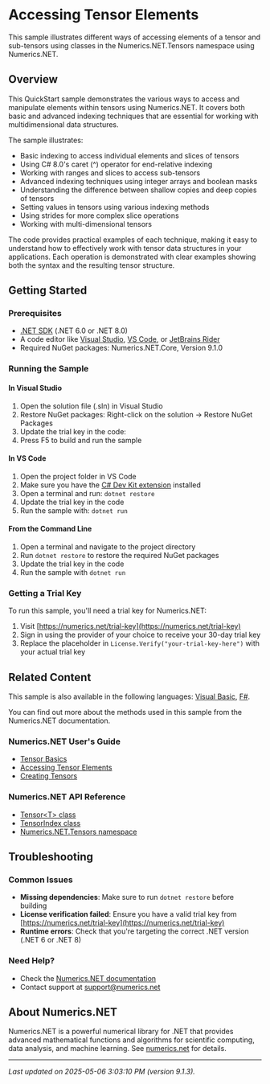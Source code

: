 # Accessing Tensor Elements

This sample illustrates different ways of accessing elements of a tensor and sub-tensors using classes in the Numerics.NET.Tensors namespace using Numerics.NET.

## Overview

This QuickStart sample demonstrates the various ways to access and manipulate elements within tensors using 
Numerics.NET. It covers both basic and advanced indexing techniques that are essential for working with 
multidimensional data structures.

The sample illustrates:
- Basic indexing to access individual elements and slices of tensors
- Using C# 8.0's caret (^) operator for end-relative indexing
- Working with ranges and slices to access sub-tensors
- Advanced indexing techniques using integer arrays and boolean masks
- Understanding the difference between shallow copies and deep copies of tensors
- Setting values in tensors using various indexing methods
- Using strides for more complex slice operations
- Working with multi-dimensional tensors

The code provides practical examples of each technique, making it easy to understand how to effectively 
work with tensor data structures in your applications. Each operation is demonstrated with clear examples 
showing both the syntax and the resulting tensor structure.


## Getting Started

### Prerequisites

- [.NET SDK](https://dotnet.microsoft.com/download) (.NET 6.0 or .NET 8.0)
- A code editor like [Visual Studio](https://visualstudio.microsoft.com/), [VS Code](https://code.visualstudio.com/), or [JetBrains Rider](https://www.jetbrains.com/rider/)
- Required NuGet packages: Numerics.NET.Core, Version 9.1.0

### Running the Sample

#### In Visual Studio
1. Open the solution file (.sln) in Visual Studio
2. Restore NuGet packages: Right-click on the solution → Restore NuGet Packages
3. Update the trial key in the code:
4. Press F5 to build and run the sample

#### In VS Code

1. Open the project folder in VS Code
2. Make sure you have the [C# Dev Kit extension](https://marketplace.visualstudio.com/items?itemName=ms-dotnettools.csdevkit) installed
3. Open a terminal and run: `dotnet restore`
4. Update the trial key in the code 
5. Run the sample with: `dotnet run`

#### From the Command Line

1. Open a terminal and navigate to the project directory
2. Run `dotnet restore` to restore the required NuGet packages
3. Update the trial key in the code
4. Run the sample with `dotnet run`

### Getting a Trial Key

To run this sample, you'll need a trial key for Numerics.NET:

1. Visit [https://numerics.net/trial-key](https://numerics.net/trial-key)
2. Sign in using the provider of your choice to receive your 30-day trial key
3. Replace the placeholder in `License.Verify("your-trial-key-here")` with your actual trial key

## Related Content

This sample is also available in the following languages: 
[Visual Basic](https://github.com/NumericsDotNet/quickstart-visualbasic/tree/net6.0/linear-algebra/tensors/accessing-tensor-elements), [F#](https://github.com/NumericsDotNet/quickstart-fsharp/tree/net6.0/linear-algebra/tensors/accessing-tensor-elements).

You can find out more about the methods used in this sample from the Numerics.NET documentation.

### Numerics.NET User's Guide

- [Tensor Basics](https://numerics.net/documentation/latest/vector-and-matrix/tensors/tensor-basics)
- [Accessing Tensor Elements](https://numerics.net/documentation/latest/vector-and-matrix/tensors/accessing-tensor-elements)
- [Creating Tensors](https://numerics.net/documentation/latest/vector-and-matrix/tensors/creating-tensors)

### Numerics.NET API Reference

- [Tensor&lt;T&gt; class](https://numerics.net/documentation/latest/reference/numerics.net.tensors.tensor-1)
- [TensorIndex class](https://numerics.net/documentation/latest/reference/numerics.net.tensors.tensorindex)
- [Numerics.NET.Tensors namespace](https://numerics.net/documentation/latest/reference/numerics.net.tensors)


## Troubleshooting

### Common Issues

- **Missing dependencies**: Make sure to run `dotnet restore` before building
- **License verification failed**: Ensure you have a valid trial key from [https://numerics.net/trial-key](https://numerics.net/trial-key)
- **Runtime errors**: Check that you're targeting the correct .NET version (.NET 6 or .NET 8)

### Need Help?

- Check the [Numerics.NET documentation](https://numerics.net/documentation/)
- Contact support at [support@numerics.net](mailto:support@numerics.net?subject=AccessingTensorElements%20QuickStart%20Sample%20%28C%23%29)

## About Numerics.NET

Numerics.NET is a powerful numerical library for .NET that provides advanced mathematical 
functions and algorithms for scientific computing, data analysis, and machine learning.
See [numerics.net](https://numerics.net) for details.

---

_Last updated on 2025-05-06 3:03:10 PM (version 9.1.3)._
